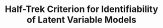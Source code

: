 ---
title: "Half-Trek Criterion for Identifiability of Latent Variable Models"
collection: publications
permalink: /publication/lfhtc
excerpt: 'To be published in Annals of Statistics.'
#date: 2009-10-01
#venue: 'Journal 1'
paperurl: 'http://arxiv.org/abs/2201.04457'
citation: 'Rina Foygel Barber, Mathias Drton, Nils Sturma and Luca Weihs (2022). &quot;Half-Trek Criterion for Identifiability of Latent Variable Models.&quot; <i>arXiv preprint</i>.'
---